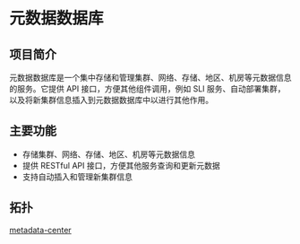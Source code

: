 # 元数据数据库

## 项目简介

元数据数据库是一个集中存储和管理集群、网络、存储、地区、机房等元数据信息的服务。它提供 API 接口，方便其他组件调用，例如 SLI 服务、自动部署集群，以及将新集群信息插入到元数据数据库中以进行其他作用。

## 主要功能

- 存储集群、网络、存储、地区、机房等元数据信息
- 提供 RESTful API 接口，方便其他服务查询和更新元数据
- 支持自动插入和管理新集群信息

## 拓扑
[metadata-center](_image/metadata.drawio ':include :type=code')